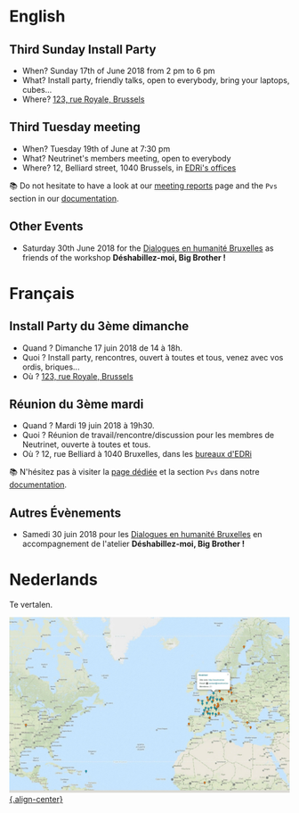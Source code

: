 <!-- TITLE: Agenda -->
<!-- SUBTITLE: Meetings, Réunions, Samenkomst, Install Parties, enz. -->

# English

## Third Sunday Install Party

- When? Sunday 17th of June 2018 from 2 pm to 6 pm
- What? Install party, friendly talks, open to everybody, bring your laptops, cubes...
- Where? [123, rue Royale, Brussels](http://osm.org/go/0EoTjMnkL?m=&node=2345001227)

## Third Tuesday meeting

- When? Tuesday 19th of June at 7:30 pm
- What? Neutrinet's members meeting, open to everybody
- Where? 12, Belliard street, 1040 Brussels, in [EDRi's offices](https://osm.org/go/0EoS3yxK5?node=3396312894)

:books: Do not hesitate to have a look at our [meeting reports](pvs) page and the `Pvs` section in our [documentation](all).

## Other Events

- Saturday 30th June 2018 for the [Dialogues en humanité Bruxelles](http://dialoguesenhumanite.be) as friends of the workshop **Déshabillez-moi, Big Brother !**
# Français
## Install Party du 3ème dimanche

- Quand ? Dimanche 17 juin 2018 de 14 à 18h.
- Quoi ? Install party, rencontres, ouvert à toutes et tous, venez avec vos ordis, briques...
- Où ? [123, rue Royale, Brussels](http://osm.org/go/0EoTjMnkL?m=&node=2345001227)


## Réunion du 3ème mardi

- Quand ? Mardi 19 juin 2018 à 19h30.
- Quoi ? Réunion de travail/rencontre/discussion pour les membres de Neutrinet, ouverte à toutes et tous.
- Où ? 12, rue Belliard à 1040 Bruxelles, dans les [bureaux d'EDRi](https://osm.org/go/0EoS3yxK5?node=3396312894)

:books: N'hésitez pas à visiter la [page dédiée](pvs) et la section `Pvs` dans notre [documentation](all).

## Autres Évènements

- Samedi 30 juin 2018 pour les [Dialogues en humanité Bruxelles](http://dialoguesenhumanite.be) en accompagnement de l'atelier **Déshabillez-moi, Big Brother !**



# Nederlands
Te vertalen.

[![Diyisp](/uploads/diyisp.jpg "Diyisp"){.align-center}](https://db.ffdn.org/)